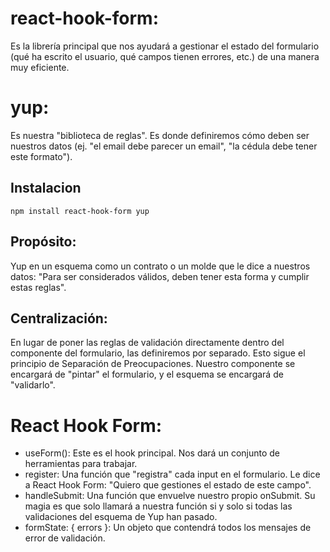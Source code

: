 # react-hook-form: 
Es la librería principal que nos ayudará a gestionar el estado del formulario (qué ha escrito el usuario, qué campos tienen errores, etc.) de una manera muy eficiente.
# yup: 
Es nuestra "biblioteca de reglas". Es donde definiremos cómo deben ser nuestros datos (ej. "el email debe parecer un email", "la cédula debe tener este formato"). 
## Instalacion
`npm install react-hook-form yup`
## Propósito: 
Yup en un esquema como un contrato o un molde que le dice a nuestros datos: "Para ser considerados válidos, deben tener esta forma y cumplir estas reglas".
## Centralización: 
En lugar de poner las reglas de validación directamente dentro del componente del formulario, las definiremos por separado. Esto sigue el principio de Separación de Preocupaciones. Nuestro componente se encargará de "pintar" el formulario, y el esquema se encargará de "validarlo".

# React Hook Form:
- useForm(): Este es el hook principal. Nos dará un conjunto de herramientas para trabajar.
- register: Una función que "registra" cada input en el formulario. Le dice a React Hook Form: "Quiero que gestiones el estado de este campo".
- handleSubmit: Una función que envuelve nuestro propio onSubmit. Su magia es que solo llamará a nuestra función si y solo si todas las validaciones del esquema de Yup han pasado.
- formState: { errors }: Un objeto que contendrá todos los mensajes de error de validación.
